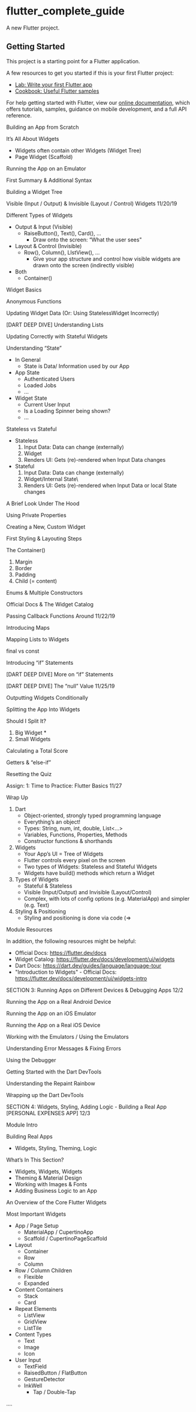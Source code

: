 # flutter_complete_guide

A new Flutter project.

## Getting Started

This project is a starting point for a Flutter application.

A few resources to get you started if this is your first Flutter project:

- [Lab: Write your first Flutter app](https://flutter.dev/docs/get-started/codelab)
- [Cookbook: Useful Flutter samples](https://flutter.dev/docs/cookbook)

For help getting started with Flutter, view our
[online documentation](https://flutter.dev/docs), which offers tutorials,
samples, guidance on mobile development, and a full API reference.

Building an App from Scratch

It’s All About Widgets
* Widgets often contain other Widgets (Widget Tree)
* Page Widget (Scaffold)

Running the App on an Emulator

First Summary & Additional Syntax

Building a Widget Tree

Visible (Input / Output) & Invisible (Layout / Control) Widgets 11/20/19

Different Types of Widgets
* Output & Input (Visible)
    * RaiseButton(), Text(), Card(), ...
        * Draw onto the screen: “What the user sees"
* Layout & Control (Invisible)
    * Row(), Column(), LIstView(), ...
        * Give your app structure and control how visible widgets are drawn onto the screen (indirectly visible)
* Both
    * Container()

Widget Basics

Anonymous Functions

Updating Widget Data (Or: Using StatelessWidget Incorrectly)

[DART DEEP DIVE] Understanding Lists

Updating Correctly with Stateful Widgets

Understanding “State”
* In General
    * State is Data/ Information used by our App
* App State
    * Authenticated Users
    * Loaded Jobs
    * ...
* Widget State
    * Current User Input
    * Is a Loading Spinner being shown?
    * ...

Stateless vs Stateful
* Stateless
    1. Input Data: Data can change (externally)
    2. Widget
    3. Renders UI: Gets (re)-rendered when Input Data changes
* Stateful
    1. Input Data: Data can change (externally)
    2. Widget/Internal State\
    3. Renders UI: Gets (re)-rendered when Input Data or local State changes 

A Brief Look Under The Hood

Using Private Properties

Creating a New, Custom Widget

First Styling & Layouting Steps

The Container()
1. Margin
2. Border
3. Padding
4. Child (= content)

Enums & Multiple Constructors

Official Docs & The Widget Catalog

Passing Callback Functions Around 11/22/19

Introducing Maps

Mapping Lists to Widgets

final vs const

Introducing “if” Statements

[DART DEEP DIVE] More on “if” Statements

[DART DEEP DIVE] The “null” Value 11/25/19

Outputting Widgets Conditionally

Splitting the App Into Widgets

Should I Split It?
1. Big Widget
    * 
2. Small Widgets

Calculating a Total Score

Getters & “else-if”

Resetting the Quiz

Assign: 1: Time to Practice: Flutter Basics 11/27

Wrap Up

1. Dart
    * Object-oriented, strongly typed programming language
    * Everything’s an object!
    * Types: String, num, int, double, List<…>
    * Variables, Functions, Properties, Methods
    * Constructor functions & shorthands
2. Widgets
    * Your App’s UI = Tree of Widgets
    * Flutter controls every pixel on the screen
    * Two types of Widgets: Stateless and Stateful Widgets
    * Widgets have build() methods which return a Widget
3. Types of Widgets
    * Stateful & Stateless
    * Visible (Input/Output) and Invisible (Layout/Control)
    * Complex, with lots of config options (e.g. MaterialApp) and simpler (e.g. Text)
4. Styling & Positioning
    * Styling and positioning is done via code (=>

Module Resources

In addition, the following resources might be helpful:
* Official Docs: https://flutter.dev/docs
* Widget Catalog: https://flutter.dev/docs/development/ui/widgets
* Dart Docs: https://dart.dev/guides/language/language-tour
* "Introduction to Widgets" - Official Docs: https://flutter.dev/docs/development/ui/widgets-intro



SECTION 3: Running Apps on Different Devices & Debugging Apps 12/2

Running the App on a Real Android Device

Running the App on an iOS Emulator

Running the App on a Real iOS Device

Working with the Emulators / Using the Emulators

Understanding Error Messages & Fixing Errors

Using the Debugger

Getting Started with the Dart DevTools

Understanding the Repaint Rainbow

Wrapping up the Dart DevTools



SECTION 4: Widgets, Styling, Adding Logic - Building a Real App [PERSONAL EXPENSES APP] 12/3

Module Intro

Building Real Apps
* Widgets, Styling, Theming, Logic

 What’s In This Section?
* Widgets, Widgets, Widgets
* Theming & Material Design
* Working with Images & Fonts
* Adding Business Logic to an App

An Overview of the Core Flutter Widgets

Most Important Widgets
* App / Page Setup
    * MaterialApp / CupertinoApp
    * Scaffold / CupertinoPageScaffold
* Layout
    * Container
    * Row
    * Column
* Row / Column Children
    * Flexible
    * Expanded   
* Content Containers
    * Stack
    * Card
* Repeat Elements
    * ListView
    * GridView
    * ListTile
* Content Types
    * Text
    * Image
    * Icon
* User Input
    * TextField
    * RaisedButton / FlatButton
    * GestureDetector
    * InkWell
        * Tap / Double-Tap
        
....
